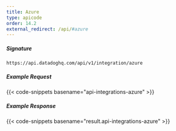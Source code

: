 ```yaml
---
title: Azure
type: apicode
order: 14.2
external_redirect: /api/#azure
---
```


##### Signature
`https://api.datadoghq.com/api/v1/integration/azure`

##### Example Request
{{< code-snippets basename="api-integrations-azure" >}}

##### Example Response
{{< code-snippets basename="result.api-integrations-azure" >}}
